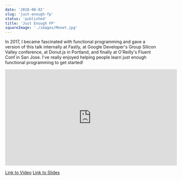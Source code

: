 ```yaml
---
date: '2018-08-02'
slug: 'just-enough-fp'
status: 'published'
title: 'Just Enough FP'
squareImage: './images/Monet.jpg'
---
```


In 2017, I became fascinated with functional programming and gave a version of this talk internally at Fastly, at Google Developer's Group Silicon Valley conference, at Donut.js in Portland, and finally at O'Reilly's Fluent Conf in San Jose. I've really enjoyed helping people learn just enough functional programming to get started!

<iframe width="560" height="315" src="https://www.youtube.com/embed/-4QNj7TJjgo" frameborder="0" allow="autoplay; encrypted-media" allowfullscreen></iframe>

[Link to Video](https://www.youtube.com/watch?v=-4QNj7TJjgo) [Link to Slides](https://kyleshevlin.github.io/just-enough-fp)
